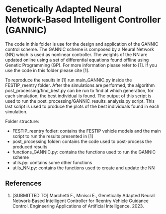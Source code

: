 # Genetically Adapted Neural Network-Based Intelligent Controller (GANNIC)

The code in this folder is use for the design and application of the GANNIC control scheme. The GANNIC scheme is 
composed by a Neural Network (NN) which is used as nonlinear controller. The weights of the NN are updated online
using a set of differential equations found offline using Genetic Programming (GP). For more information please
refer to [1]. If you use the code in this folder please cite [1].

To reproduce the results in [1] run main_GANNIC.py inside the FESTIP_reentry folder. After the simulations are 
performed, the algorithm post_processing/find_best.py can be run to find at which generation, for each 
simulation, the best individual is found. The output of this script is used to run the 
post_processing/GANNIC_results_analysis.py script. This last script is used to produce the plots of the 
best individuals found in each simulation.

Folder structure:
* FESTIP_reentry fodler: contains the FESTIP vehicle models and the main script to run the results presented in [1]
* post_processing folder: contains the code used to post-process the produced results
* functions_GANNIC.py: contains the functions used to run the GANNIC scheme
* utils.py: contains some other functions
* utils_NN.py: contains the functions used to create and update the NN

## References
1. [SUBMITTED TO] Marchetti F., Minisci E., Genetically Adapted Neural Network-Based Intelligent Controller for Reentry Vehicle 
Guidance Control. Engineering Applications of Artificial Intelligence. 2023.